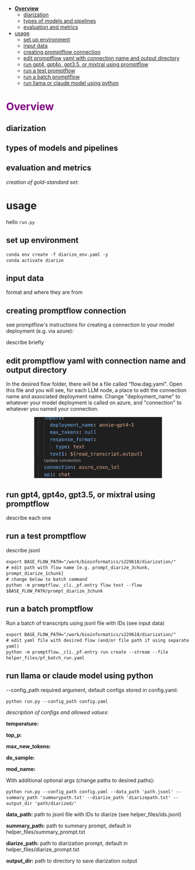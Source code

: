 
- [**Overview**](#overview)
  - [diarization](#diarization)
  - [types of models and pipelines](#types-of-models-and-pipelines)
  - [evaluation and metrics](#evaluation-and-metrics)
- [usage](#usage)
  - [set up environment](#set-up-environment)
  - [input data](#input-data)
  - [creating promptflow connection](#creating-promptflow-connection)
  - [edit promptflow yaml with connection name and output directory](#edit-promptflow-yaml-with-connection-name-and-output-directory)
  - [run gpt4, gpt4o, gpt3.5, or mixtral using promptflow](#run-gpt4-gpt4o-gpt35-or-mixtral-using-promptflow)
  - [run a test promptflow](#run-a-test-promptflow)
  - [run a batch promptflow](#run-a-batch-promptflow)
  - [run llama or claude model using python](#run-llama-or-claude-model-using-python)

# <span style="color:purple">**Overview**</span>

## diarization

## types of models and pipelines

## evaluation and metrics

*creation of gold-standard set:*




# usage
hello `run.py`
## set up environment

```shell
conda env create -f diarize_env.yaml -y
conda activate diarize
```
## input data
format and where they are from

## creating promptflow connection
see promptflow's instructions for creating a connection to your model deployment (e.g. via azure):


describe briefly

## edit promptflow yaml with connection name and output directory

In the desired flow folder, there will be a file called "flow.dag.yaml". Open this file and you will see, for each LLM node, a place to edit the connection name and associated deployment name. Change "deployment_name" to whatever your model deployment is called on azure, and "connection" to whatever you named your connection.

<p align="center">
  <img src="misc/edit_pf_connection.png" width="350" title="hover text">
</p>



## run gpt4, gpt4o, gpt3.5, or mixtral using promptflow
describe each one


## run a test promptflow
describe jsonl

```shell
export BASE_FLOW_PATH="/work/bioinformatics/s229618/diarization/"
# edit path with flow name [e.g. prompt_diarize_3chunk, prompt_diarize_1chunk]
# change below to batch command
python -m promptflow._cli._pf.entry flow test --flow $BASE_FLOW_PATH/prompt_diarize_3chunk

```

## run a batch promptflow
Run a batch of transcripts using jsonl file with IDs (see input data)

```shell
export BASE_FLOW_PATH="/work/bioinformatics/s229618/diarization/"
# edit yaml file with desired flow (and/or file path if using separate yaml)
python -m promptflow._cli._pf.entry run create --stream --file helper_files/pf_batch_run.yaml

```

## run llama or claude model using python

--config_path required argument, default configs stored in config.yaml:

```shell
python run.py --config_path config.yaml 
```

*description of configs and allowed values:*

**temperature:**

**top_p:**

**max_new_tokens:**

**do_sample:**

**mod_name:**


With additional optional args (change paths to desired paths):

```shell
python run.py --config_path config.yaml --data_path 'path.jsonl' --summary_path 'summarypath.txt' --diarize_path 'diarizepath.txt' --output_dir 'path/diarized/'
```
**data_path:** path to jsonl file with IDs to diarize (see helper_files/ids.jsonl)

**summary_path:** path to summary prompt, default in helper_files/summary_prompt.txt

**diarize_path:** path to diarization prompt, default in helper_files/diarize_prompt.txt

**output_dir:** path to directory to save diarization output
